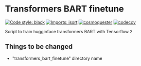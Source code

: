 # Transformers BART finetune

[![Code style: black](https://img.shields.io/badge/code%20style-black-000000.svg)](https://github.com/psf/black)
[![Imports: isort](https://img.shields.io/badge/%20imports-isort-%231674b1?style=flat&labelColor=ef8336)](https://pycqa.github.io/isort/)
[![cosmoquester](https://circleci.com/gh/cosmoquester/transformers-bart-finetune.svg?style=svg)](https://app.circleci.com/pipelines/github/cosmoquester/transformers-bart-finetune)
[![codecov](https://codecov.io/gh/cosmoquester/transformers-bart-finetune/branch/master/graph/badge.svg?token=GTsIlZy6oG)](https://codecov.io/gh/cosmoquester/transformers-bart-finetune)

Script to train hugginface transformers BART with Tensorflow 2

## Things to be changed

- "transformers_bart_finetune" directory name
